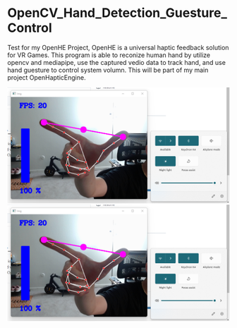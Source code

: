 # OpenCV_Hand_Detection_Guesture_Control
Test for my OpenHE Project, OpenHE is a universal haptic feedback solution for VR Games. This program is able to reconize human hand by utilize opencv and mediapipe, use the captured vedio data to track hand, and use hand guesture to control system volumn. This will be part of my main project OpenHapticEngine.

![When index finger and thumb are fully apart from each other: Max windows volumn](https://github.com/RyanPiao/OpenCV_Hand_Detection_Guesture_Control/blob/main/Screenshoots/max.png)
![When index finger and thumb are fully touch each other: Min window volumn](https://github.com/RyanPiao/OpenCV_Hand_Detection_Guesture_Control/blob/main/Screenshoots/max.png)
